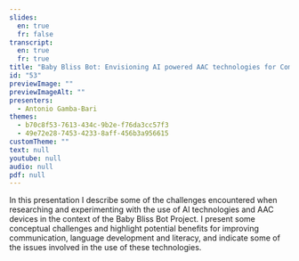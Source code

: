 ```yaml
---
slides:
  en: true
  fr: false
transcript:
  en: true
  fr: true
title: "Baby Bliss Bot: Envisioning AI powered AAC technologies for Communication, Language Development, and Literacy"
id: "53"
previewImage: ""
previewImageAlt: ""
presenters:
  - Antonio Gamba-Bari
themes:
  - b70c8f53-7613-434c-9b2e-f76da3cc57f3
  - 49e72e28-7453-4233-8aff-456b3a956615
customTheme: ""
text: null
youtube: null
audio: null
pdf: null
---
```

In this presentation I describe some of the challenges encountered when researching and experimenting with the use of AI technologies and AAC devices in the context of the Baby Bliss Bot Project. I present some conceptual challenges and highlight potential benefits for improving communication, language development and literacy, and indicate some of the issues involved in the use of these technologies.

